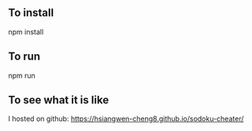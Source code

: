 ## To install  
npm install

## To run  
npm run

## To see what it is like  
I hosted on github: https://hsiangwen-cheng8.github.io/sodoku-cheater/
